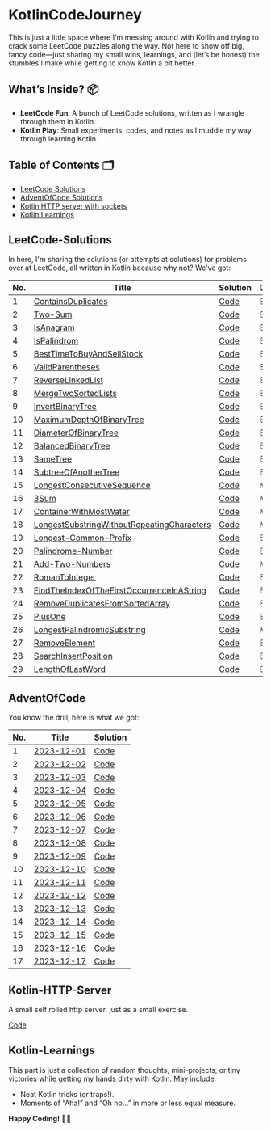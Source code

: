 # KotlinCodeJourney

This is just a little space where I'm messing around with Kotlin and trying to crack some LeetCode puzzles along the
way. Not here to show off big, fancy code—just sharing my small wins, learnings, and (let’s be honest) the stumbles I
make while getting to know Kotlin a bit better.

## What’s Inside? 📦

- **LeetCode Fun**: A bunch of LeetCode solutions, written as I wrangle through them in Kotlin.
- **Kotlin Play**: Small experiments, codes, and notes as I muddle my way through learning Kotlin.

## Table of Contents 🗂

- [LeetCode Solutions](#LeetCode-Solutions)
- [AdventOfCode Solutions](#AdventOfCode)
- [Kotlin HTTP server with sockets](#kotlin-http-server)
- [Kotlin Learnings](#kotlin-learnings)

## LeetCode-Solutions

In here, I'm sharing the solutions (or attempts at solutions) for problems over at LeetCode, all written in Kotlin
because why not? We’ve got:

| No. | Title                                                                                                                                   | Solution                                                         | Difficulty |
|-----|-----------------------------------------------------------------------------------------------------------------------------------------|------------------------------------------------------------------|------------|
| 1   | [ContainsDuplicates](https://leetcode.com/problems/contains-duplicate/description/)                                                     | [Code](./LeetCode/ContainsDuplicates.kt)                         | Easy       |
| 2   | [Two-Sum](https://leetcode.com/problems/two-sum/description/)                                                                           | [Code](./LeetCode/TwoSum.kt)                                     | Easy       |
| 3   | [IsAnagram](https://leetcode.com/problems/valid-anagram/)                                                                               | [Code](./LeetCode/IsAnagram.kt)                                  | Easy       |
| 4   | [IsPalindrom](https://leetcode.com/problems/valid-palindrome/)                                                                          | [Code](./LeetCode/ValidPalindrome.kt)                            | Easy       |
| 5   | [BestTimeToBuyAndSellStock](https://leetcode.com/problems/best-time-to-buy-and-sell-stock/)                                             | [Code](./LeetCode/BestTimeToBuyAndSellStock.kt)                  | Easy       |
| 6   | [ValidParentheses](https://leetcode.com/problems/valid-parentheses/)                                                                    | [Code](./LeetCode/ValidParentheses.kt)                           | Easy       |
| 7   | [ReverseLinkedList](https://leetcode.com/problems/reverse-linked-list/)                                                                 | [Code](./LeetCode/ReverseLinkedList.kt)                          | Easy       |
| 8   | [MergeTwoSortedLists](https://leetcode.com/problems/merge-two-sorted-lists/)                                                            | [Code](./LeetCode/MergeTwoSortedLists.kt)                        | Easy       |
| 9   | [InvertBinaryTree](https://leetcode.com/problems/invert-binary-tree/description/)                                                       | [Code](./LeetCode/InvertBinaryTree.kt)                           | Easy       |
| 10  | [MaximumDepthOfBinaryTree](https://leetcode.com/problems/maximum-depth-of-binary-tree/description/)                                     | [Code](./LeetCode/MaximumDepthOfBinaryTree.kt)                   | Easy       |
| 11  | [DiameterOfBinaryTree](https://leetcode.com/problems/diameter-of-binary-tree/description/)                                              | [Code](./LeetCode/DiameterOfBinaryTree.kt)                       | Easy       |
| 12  | [BalancedBinaryTree](https://leetcode.com/problems/balanced-binary-tree/description/)                                                   | [Code](./LeetCode/BalancedBinaryTree.kt)                         | Easy       |
| 13  | [SameTree](https://leetcode.com/problems/same-tree/description/)                                                                        | [Code](./LeetCode/SameTree.kt)                                   | Easy       |
| 14  | [SubtreeOfAnotherTree](https://leetcode.com/problems/subtree-of-another-tree/description/)                                              | [Code](./LeetCode/SubtreeOfAnotherTree.kt)                       | Easy       |
| 15  | [LongestConsecutiveSequence](https://leetcode.com/problems/longest-consecutive-sequence/description/)                                   | [Code](./LeetCode/LongestConsecutiveSequence.kt)                 | Medium     |
| 16  | [3Sum](https://leetcode.com/problems/3sum/description/)                                                                                 | [Code](./LeetCode/ThreeSum.kt)                                   | Medium     |
| 17  | [ContainerWithMostWater](https://leetcode.com/problems/container-with-most-water/description/)                                          | [Code](./LeetCode/ContainerWithMostWater.kt)                     | Medium     |
| 18  | [LongestSubstringWithoutRepeatingCharacters](https://leetcode.com/problems/longest-substring-without-repeating-characters/description/) | [Code](./LeetCode/LongestSubstringWithoutRepeatingCharacters.kt) | Medium     |
| 19  | [Longest-Common-Prefix](https://leetcode.com/problems/longest-common-prefix/description/)                                               | [Code](./LeetCode/LongestCommonPrefix.kt)                        | Easy       |
| 20  | [Palindrome-Number](https://leetcode.com/problems/palindrome-number/)                                                                   | [Code](./LeetCode/PalindromeNumber.kt)                           | Easy       |
| 21  | [Add-Two-Numbers](https://leetcode.com/problems/add-two-numbers/)                                                                       | [Code](./LeetCode/AddTwoNumbers.kt)                              | Medium     |
| 22  | [RomanToInteger](https://leetcode.com/problems/roman-to-integer/)                                                                       | [Code](./LeetCode/RomanToInteger.kt)                             | Easy       |
| 23  | [FindTheIndexOfTheFirstOccurrenceInAString](https://leetcode.com/problems/find-the-index-of-the-first-occurrence-in-a-string/)          | [Code](./LeetCode/FindTheIndexOfTheFirstOccurrenceInAString.kt)  | Easy       |
| 24  | [RemoveDuplicatesFromSortedArray](https://leetcode.com/problems/remove-duplicates-from-sorted-array/)                                   | [Code](./LeetCode/RemoveDuplicatesFromSortedArray.kt)            | Easy       |
| 25  | [PlusOne](https://leetcode.com/problems/plus-one/description/)                                                                          | [Code](./LeetCode/PlusOne.kt)                                    | Easy       |
| 26  | [LongestPalindromicSubstring](https://leetcode.com/problems/longest-palindromic-substring/description/)                                 | [Code](./LeetCode/LongestPalindromicSubstring.kt)                | Medium     |
| 27  | [RemoveElement](https://leetcode.com/problems/remove-element/)                                                                          | [Code](./LeetCode/RemoveElement.kt)                              | Easy       |
| 28  | [SearchInsertPosition](https://leetcode.com/problems/search-insert-position/)                                                           | [Code](./LeetCode/SearchInsertPosition.kt)                       | Easy       |
| 29  | [LengthOfLastWord](https://leetcode.com/problems/length-of-last-word/)                                                                  | [Code](./LeetCode/LengthOfLastWord.kt)                           | Easy       |

## AdventOfCode

You know the drill, here is what we got:

| No. | Title                                              | Solution                                     |
|-----|----------------------------------------------------|----------------------------------------------|
| 1   | [2023-12-01](https://adventofcode.com/2023/day/1)  | [Code](./AdventOfCode/Challenge2023Day01.kt) |
| 2   | [2023-12-02](https://adventofcode.com/2023/day/2)  | [Code](./AdventOfCode/Challenge2023Day02.kt) |
| 3   | [2023-12-03](https://adventofcode.com/2023/day/3)  | [Code](./AdventOfCode/Challenge2023Day03.kt) |
| 4   | [2023-12-04](https://adventofcode.com/2023/day/4)  | [Code](./AdventOfCode/Challenge2023Day04.kt) |
| 5   | [2023-12-05](https://adventofcode.com/2023/day/5)  | [Code](./AdventOfCode/Challenge2023Day05.kt) |
| 6   | [2023-12-06](https://adventofcode.com/2023/day/6)  | [Code](./AdventOfCode/Challenge2023Day06.kt) |
| 7   | [2023-12-07](https://adventofcode.com/2023/day/7)  | [Code](./AdventOfCode/Challenge2023Day07.kt) |
| 8   | [2023-12-08](https://adventofcode.com/2023/day/8)  | [Code](./AdventOfCode/Challenge2023Day08.kt) |
| 9   | [2023-12-09](https://adventofcode.com/2023/day/9)  | [Code](./AdventOfCode/Challenge2023Day09.kt) |
| 10  | [2023-12-10](https://adventofcode.com/2023/day/10) | [Code](./AdventOfCode/Challenge2023Day10.kt) |
| 11  | [2023-12-11](https://adventofcode.com/2023/day/11) | [Code](./AdventOfCode/Challenge2023Day11.kt) |
| 12  | [2023-12-12](https://adventofcode.com/2023/day/12) | [Code](./AdventOfCode/Challenge2023Day12.kt) |
| 13  | [2023-12-13](https://adventofcode.com/2023/day/13) | [Code](./AdventOfCode/Challenge2023Day13.kt) |
| 14  | [2023-12-14](https://adventofcode.com/2023/day/14) | [Code](./AdventOfCode/Challenge2023Day14.kt) |
| 15  | [2023-12-15](https://adventofcode.com/2023/day/15) | [Code](./AdventOfCode/Challenge2023Day15.kt) |
| 16  | [2023-12-16](https://adventofcode.com/2023/day/16) | [Code](./AdventOfCode/Challenge2023Day16.kt) |
| 17  | [2023-12-17](https://adventofcode.com/2023/day/17) | [Code](./AdventOfCode/Challenge2023Day17.kt) |

## Kotlin-HTTP-Server

A small self rolled http server, just as a small exercise.

[Code](./HTTPServer/src/main/kotlin/Main.kt)

## Kotlin-Learnings

This part is just a collection of random thoughts, mini-projects, or tiny victories while getting my hands dirty with
Kotlin. May include:

- Neat Kotlin tricks (or traps!).
- Moments of “Aha!” and “Oh no...” in more or less equal measure.

**Happy Coding!** 🚀🎉

